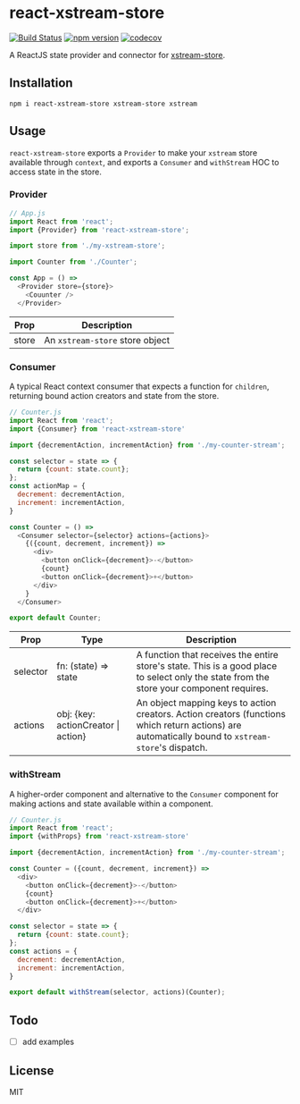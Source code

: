 # react-xstream-store

[![Build Status](https://travis-ci.org/fixate/react-xstream-store.svg?branch=master)](https://travis-ci.org/fixate/react-xstream-store)
[![npm version](https://badge.fury.io/js/react-xstream-store.svg)](https://badge.fury.io/js/react-xstream-store)
[![codecov](https://codecov.io/gh/fixate/react-xstream-store/branch/master/graph/badge.svg)](https://codecov.io/gh/fixate/react-xstream-store)

A ReactJS state provider and connector for [xstream-store](https://github.com/fixate/xstream-store).

## Installation

```
npm i react-xstream-store xstream-store xstream
```

## Usage

`react-xstream-store` exports a `Provider` to make your `xstream` store
available through `context`, and exports a `Consumer` and `withStream` HOC to
access state in the store.

### Provider

```javascript
// App.js
import React from 'react';
import {Provider} from 'react-xstream-store';

import store from './my-xstream-store';

import Counter from './Counter';

const App = () =>
  <Provider store={store}>
    <Couunter />
  </Provider>
```

| Prop  | Description                     |
|-------|---------------------------------|
| store | An `xstream-store` store object |

### Consumer

A typical React context consumer that expects a function for `children`,
returning bound action creators and state from the store.

```javascript
// Counter.js
import React from 'react';
import {Consumer} from 'react-xstream-store'

import {decrementAction, incrementAction} from './my-counter-stream';

const selector = state => {
  return {count: state.count};
};
const actionMap = {
  decrement: decrementAction,
  increment: incrementAction,
}

const Counter = () =>
  <Consumer selector={selector} actions={actions}>
    {({count, decrement, increment}) =>
      <div>
        <button onClick={decrement}>-</button>
        {count}
        <button onClick={decrement}>+</button>
      </div>
    }
  </Consumer>

export default Counter;
```

| Prop     | Type                               | Description                                                                                                                                         |
|----------|------------------------------------|-----------------------------------------------------------------------------------------------------------------------------------------------------|
| selector | fn: (state) => state               | A function that receives the entire store's state.  This is a good place to select only the state from the store your component requires.           |
| actions  | obj: {key: actionCreator \| action} | An object mapping keys to action creators.  Action creators (functions which return actions) are automatically bound to `xstream-store`'s dispatch. |

### withStream

A higher-order component and alternative to the `Consumer` component for making
actions and state available within a component.

```javascript
// Counter.js
import React from 'react';
import {withProps} from 'react-xstream-store'

import {decrementAction, incrementAction} from './my-counter-stream';

const Counter = ({count, decrement, increment}) =>
  <div>
    <button onClick={decrement}>-</button>
    {count}
    <button onClick={decrement}>+</button>
  </div>

const selector = state => {
  return {count: state.count};
};
const actions = {
  decrement: decrementAction,
  increment: incrementAction,
}

export default withStream(selector, actions)(Counter);
```

## Todo

- [ ] add examples

## License

MIT
